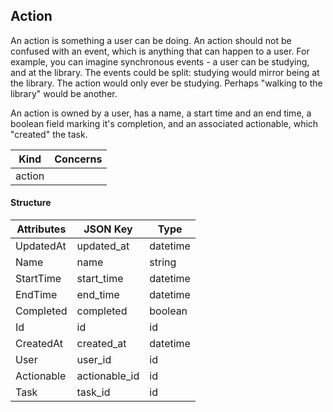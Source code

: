 

<!--- generated by metis/doc -->


Action
----------

An action is something a user can be doing. An action should not be confused with an event, which is anything that can happen to a user. For example, you can imagine synchronous events - a user can be studying, and at the library. The events could be split: studying would mirror being at the library. The action would only ever be studying. Perhaps "walking to the library" would be another.

An action is owned by a user, has a name, a start time and an end time, a boolean field marking it's completion, and an associated actionable, which "created" the task.


| Kind             | Concerns   |
| ---------------- | ---------- |
| action  |            |

#### Structure
| Attributes    | JSON Key      | Type          |
| ------------- | ------------- | ------------- |
| UpdatedAt | updated_at | datetime |
| Name | name | string |
| StartTime | start_time | datetime |
| EndTime | end_time | datetime |
| Completed | completed | boolean |
| Id | id | id |
| CreatedAt | created_at | datetime |
| User | user_id | id |
| Actionable | actionable_id | id |
| Task | task_id | id |




<!--- generated by metis/doc -->

